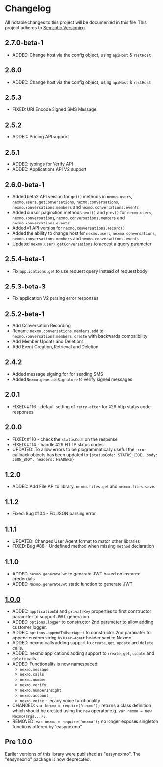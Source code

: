 # Changelog

All notable changes to this project will be documented in this file. This project adheres to [Semantic Versioning](http://semver.org/).

## 2.7.0-beta-1
- ADDED: Change host via the config object, using `apiHost` & `restHost`

## 2.6.0
- ADDED: Change host via the config object, using `apiHost` & `restHost`

## 2.5.3
- FIXED: URI Encode Signed SMS Message

## 2.5.2
- ADDED: Pricing API support

## 2.5.1
- ADDED: typings for Verify API
- ADDED: Applications API V2 support

## 2.6.0-beta-1
- Added beta2 API version for `get()` methods in `nexmo.users`, `nexmo.users.getConversations`, `nexmo.conversations`, `nexmo.conversations.members` and `nexmo.conversations.events`
- Added cursor pagination methods `next()` and `prev()` for `nexmo.users`, `nexmo.conversations`, `nexmo.conversations.members` and `nexmo.conversations.events`
- Added v1 API version for `nexmo.conversations.record()`
- Added the ability to change host for `nexmo.users`, `nexmo.conversations`, `nexmo.conversations.members` and `nexmo.conversations.events`
- Updated `nexmo.users.getConversations` to accept a query parameter

## 2.5.4-beta-1
- Fix `applications.get` to use request query instead of request body

## 2.5.3-beta-3
- Fix application V2 parsing error responses

## 2.5.2-beta-1
- Add Conversation Recording
- Rename `nexmo.conversations.members.add` to `nexmo.conversations.members.create` with backwards compatibility
- Add Member Update and Deletions
- Add Event Creation, Retrieval and Deletion

## 2.4.2
- Added message signing for for sending SMS
- Added `Nexmo.generateSignature` to verify signed messages

## 2.0.1

- FIXED: #116 - default setting of `retry-after` for 429 http status code responses

## 2.0.0

- FIXED: #110 - check the `statusCode` on the response
- FIXED: #114 - handle 429 HTTP status codes
- UPDATED: To allow errors to be programmatically useful the `error` callback objects has been updated to `{statusCode: STATUS_CODE, body: JSON_BODY, headers: HEADERS}`

## 1.2.0

- ADDED: Add File API to library. `nexmo.files.get` and `nexmo.files.save`.

## 1.1.2

- Fixed: Bug #104 - Fix JSON parsing error

## 1.1.1

- UPDATED: Changed User Agent format to match other libraries
- FIXED: Bug #88 - Undefined method when missing `method` declaration

## 1.1.0

- ADDED: `nexmo.generateJwt` to generate JWT based on instance credentials
- ADDED: `Nexmo.generateJwt` static function to generate JWT

## [1.0.0]

- ADDED: `applicationId` and `privateKey` properties to first constructor parameter to support JWT generation.
- ADDED: `options.logger` to constructor 2nd parameter to allow adding customer logger.
- ADDED: `options.appendToUserAgent` to constructor 2nd paramater to append custom string to `User-Agent` header sent to Nexmo.
- ADDED: nexmo.calls adding support to `create`, `get`, `update` and `delete` calls.
- ADDED: nexmo.applications adding support to `create`, `get`, `update` and `delete` calls.
- ADDED: Functionality is now namespaced:
  - `nexmo.message`
  - `nexmo.calls`
  - `nexmo.number`
  - `nexmo.verify`
  - `nexmo.numberInsight`
  - `nexmo.account`
  - `nexmo.voice` - legacy voice functionality
- CHANGED: `var Nexmo = require('nexmo');` returns a class definition which should be created using the `new` operator e.g. `var nexmo = new Nexmo(args...);`.
- REMOVED: `var nexmo = require('nexmo');` no longer exposes singleton functions offered by "easynexmo".

## Pre 1.0.0

Earlier versions of this library were published as "easynexmo". The "easynexmo" package is now deprecated.

[1.0.0]: https://github.com/Nexmo/nexmo-node/tree/v1.0.0
